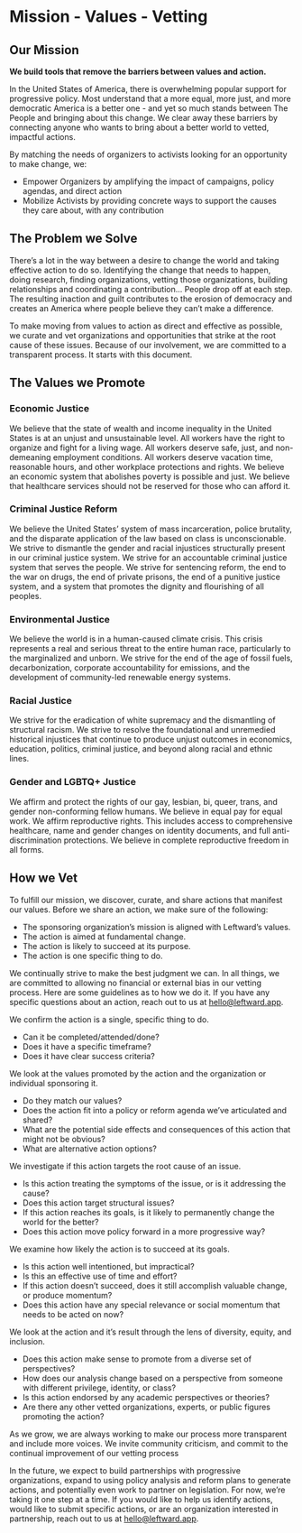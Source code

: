 # Mission - Values - Vetting

## Our Mission
**We build tools that remove the barriers between values and action.**

In the United States of America, there is overwhelming popular support for progressive policy. Most understand that a more equal, more just, and more democratic America is a better one - and yet so much stands between The People and bringing about this change. We clear away these barriers by connecting anyone who wants to bring about a better world to vetted, impactful actions. 

By matching the needs of organizers to activists looking for an opportunity to make change, we:
- Empower Organizers by amplifying the impact of campaigns, policy agendas, and direct action 
- Mobilize Activists by providing concrete ways to support the causes they care about, with any contribution 


## The Problem we Solve

There’s a lot in the way between a desire to change the world and taking effective action to do so. Identifying the change that needs to happen, doing research, finding organizations, vetting those organizations, building relationships and coordinating a contribution... People drop off at each step. The resulting inaction and guilt contributes to the erosion of democracy and creates an America where people believe they can’t make a difference.

To make moving from values to action as direct and effective as possible, we curate and vet organizations and opportunities that strike at the root cause of these issues. Because of our involvement, we are committed to a transparent process. It starts with this document.

## The Values we Promote
### Economic Justice
We believe that the state of wealth and income inequality in the United States is at an unjust and unsustainable level. All workers have the right to organize and fight for a living wage. All workers deserve safe, just, and non-demeaning employment conditions. All workers deserve vacation time, reasonable hours, and other workplace protections and rights. We believe an economic system that abolishes poverty is possible and just. We believe that healthcare services should not be reserved for those who can afford it.
### Criminal Justice Reform
We believe the United States’ system of mass incarceration, police brutality, and the disparate application of the law based on class is unconscionable. We strive to dismantle the gender and racial injustices structurally present in our criminal justice system. We strive for an accountable criminal justice system that serves the people. We strive for sentencing reform, the end to the war on drugs, the end of private prisons, the end of a punitive justice system, and a system that promotes the dignity and flourishing of all peoples.
### Environmental Justice
We believe the world is in a human-caused climate crisis. This crisis represents a real and serious threat to the entire human race, particularly to the marginalized and unborn. We strive for the end of the age of fossil fuels, decarbonization, corporate accountability for emissions, and the development of community-led renewable energy systems.
### Racial Justice
We strive for the eradication of white supremacy and the dismantling of structural racism. We strive to resolve the foundational and unremedied historical injustices that continue to produce unjust outcomes in economics, education, politics, criminal justice, and beyond along racial and ethnic lines. 
### Gender and LGBTQ+ Justice
We affirm and protect the rights of our gay, lesbian, bi, queer, trans, and gender non-conforming fellow humans. We believe in equal pay for equal work. We affirm reproductive rights. This includes access to comprehensive healthcare, name and gender changes on identity documents, and full anti-discrimination protections. We believe in complete reproductive freedom in all forms.

## How we Vet
To fulfill our mission, we discover, curate, and share actions that manifest our values. Before we share an action, we make sure of the following:
- The sponsoring organization’s mission is aligned with Leftward’s values.
- The action is aimed at fundamental change.
- The action is likely to succeed at its purpose.
- The action is one specific thing to do.

We continually strive to make the best judgment we can. In all things, we are committed to allowing no financial or external bias in our vetting process. Here are some guidelines as to how we do it. If you have any specific questions about an action, reach out to us at hello@leftward.app. 

We confirm the action is a single, specific thing to do. 
- Can it be completed/attended/done? 
- Does it have a specific timeframe? 
- Does it have clear success criteria?

We look at the values promoted by the action and the organization or individual sponsoring it. 
- Do they match our values? 
- Does the action fit into a policy or reform agenda we’ve articulated and shared?
- What are the potential side effects and consequences of this action that might not be obvious? 
- What are alternative action options?

We investigate if this action targets the root cause of an issue. 
- Is this action treating the symptoms of the issue, or is it addressing the cause?
- Does this action target structural issues? 
- If this action reaches its goals, is it likely to permanently change the world for the better? 
- Does this action move policy forward in a more progressive way?

We examine how likely the action is to succeed at its goals. 
- Is this action well intentioned, but impractical? 
- Is this an effective use of time and effort? 
- If this action doesn’t succeed, does it still accomplish valuable change, or produce momentum? 
- Does this action have any special relevance or social momentum that needs to be acted on now?

We look at the action and it’s result through the lens of diversity, equity, and inclusion.
- Does this action make sense to promote from a diverse set of perspectives? 
- How does our analysis change based on a perspective from someone with different privilege, identity, or class? 
- Is this action endorsed by any academic perspectives or theories? 
- Are there any other vetted organizations, experts, or public figures promoting the action? 

As we grow, we are always working to make our process more transparent and include more voices. We invite community criticism, and commit to the continual improvement of our vetting process

In the future, we expect to build partnerships with progressive organizations, expand to using policy analysis and reform plans to generate actions, and potentially even work to partner on legislation. For now, we’re taking it one step at a time. If you would like to help us identify actions, would like to submit specific actions, or are an organization interested in partnership, reach out to us at hello@leftward.app. 


